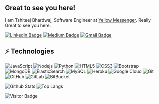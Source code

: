 ## Great to see you here!

I am Tshiteej Bhardwaj, Software Engineer at [Yellow Messenger](https://yellowmessenger.com/). Really Great to see you here.

[![Linkedin Badge](https://img.shields.io/badge/-Tshiteej-blue?style=flat-square&logo=Linkedin&logoColor=white&link=https://www.linkedin.com/in/tshiteej/)](https://www.linkedin.com/in/tshiteej/)
[![Medium Badge](https://img.shields.io/badge/-@tbhardwaj97-03a57a?style=flat-square&labelColor=000000&logo=Medium&link=https://medium.com/@tbhardwaj97)](https://medium.com/@tbhardwaj97)
[![Gmail Badge](https://img.shields.io/badge/-tbhardwaj97@gmail.com-c14438?style=flat-square&logo=Gmail&logoColor=white&link=mailto:tbhardwaj97@gmail.com)](mailto:tbhardwaj97@gmail.com)

## ⚡ Technologies

![JavaScript](https://img.shields.io/badge/-JavaScript-black?style=flat-square&logo=javascript)
![Nodejs](https://img.shields.io/badge/-Nodejs-black?style=flat-square&logo=Node.js)
![Python](https://img.shields.io/badge/-Python-black?style=flat-square&logo=Python)
![HTML5](https://img.shields.io/badge/-HTML5-E34F26?style=flat-square&logo=html5&logoColor=white)
![CSS3](https://img.shields.io/badge/-CSS3-1572B6?style=flat-square&logo=css3)
![Bootstrap](https://img.shields.io/badge/-Bootstrap-563D7C?style=flat-square&logo=bootstrap)
![MongoDB](https://img.shields.io/badge/-MongoDB-black?style=flat-square&logo=mongodb)
![ElasticSearch](https://img.shields.io/badge/-ElasticSearch-005571?style=flat-square&logo=elasticsearch)
![MySQL](https://img.shields.io/badge/-MySQL-black?style=flat-square&logo=mysql)
![Heroku](https://img.shields.io/badge/-Heroku-430098?style=flat-square&logo=heroku)
![Google Cloud](https://img.shields.io/badge/Google%20Cloud-black?style=flat-square&logo=google-cloud)
![Git](https://img.shields.io/badge/-Git-black?style=flat-square&logo=git)
![GitHub](https://img.shields.io/badge/-GitHub-181717?style=flat-square&logo=github)
![GitLab](https://img.shields.io/badge/-GitLab-FCA121?style=flat-square&logo=gitlab)
![BitBucket](https://img.shields.io/badge/-BitBucket-darkblue?style=flat-square&logo=bitbucket)

![Github Stats](https://github-readme-stats.vercel.app/api?username=Tshiteej&count_private=true&show_icons=true&include_all_commits=true)
![Top Langs](https://github-readme-stats.vercel.app/api/top-langs/?username=Tshiteej&hide=TeX&layout=compact)

![Visitor Badge](https://visitor-badge.laobi.icu/badge?page_id=Tshiteej.Tshiteej)
